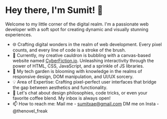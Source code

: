 # Hey there, I'm Sumit! 👋

Welcome to my little corner of the digital realm. I'm a passionate web developer with a soft spot for creating dynamic and visually stunning experiences.

- 🌐 Crafting digital wonders in the realm of web development. Every pixel counts, and every line of code is a stroke of the brush.
- 🎨 Currently, my creative cauldron is bubbling with a canvas-based website named [CyberFiction.io](https://cyberfiction.io/?ckattempt=1). Unleashing interactivity through the power of HTML, CSS, JavaScript, and a sprinkle of JS libraries.
- 🌱 My tech garden is blooming with knowledge in the realms of responsive design, DOM manipulation, and UI/UX sorcery.
- 💡 Area of Expertise: Crafting pixel-perfect user interfaces that bridge the gap between aesthetics and functionality.
- 💬 Let's chat about design philosophies, code tricks, or even your favorite coffee blend. My inbox is always open!
- 📫 How to reach me:
          Mail me - sumitxae@gmail.com
          DM me on Insta - @thenovel_freak
